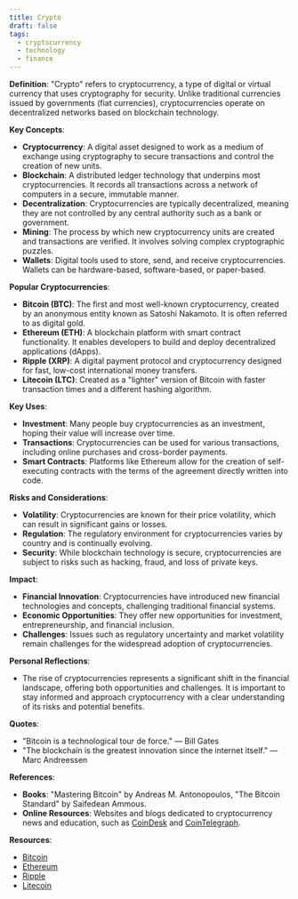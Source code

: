 ```yaml
---
title: Crypto
draft: false
tags:
  - cryptocurrency
  - technology
  - finance
---
```


**Definition**:
"Crypto" refers to cryptocurrency, a type of digital or virtual currency that uses cryptography for security. Unlike traditional currencies issued by governments (fiat currencies), cryptocurrencies operate on decentralized networks based on blockchain technology.

**Key Concepts**:

- **Cryptocurrency**: A digital asset designed to work as a medium of exchange using cryptography to secure transactions and control the creation of new units.
- **Blockchain**: A distributed ledger technology that underpins most cryptocurrencies. It records all transactions across a network of computers in a secure, immutable manner.
- **Decentralization**: Cryptocurrencies are typically decentralized, meaning they are not controlled by any central authority such as a bank or government.
- **Mining**: The process by which new cryptocurrency units are created and transactions are verified. It involves solving complex cryptographic puzzles.
- **Wallets**: Digital tools used to store, send, and receive cryptocurrencies. Wallets can be hardware-based, software-based, or paper-based.

**Popular Cryptocurrencies**:

- **Bitcoin (BTC)**: The first and most well-known cryptocurrency, created by an anonymous entity known as Satoshi Nakamoto. It is often referred to as digital gold.
- **Ethereum (ETH)**: A blockchain platform with smart contract functionality. It enables developers to build and deploy decentralized applications (dApps).
- **Ripple (XRP)**: A digital payment protocol and cryptocurrency designed for fast, low-cost international money transfers.
- **Litecoin (LTC)**: Created as a "lighter" version of Bitcoin with faster transaction times and a different hashing algorithm.

**Key Uses**:

- **Investment**: Many people buy cryptocurrencies as an investment, hoping their value will increase over time.
- **Transactions**: Cryptocurrencies can be used for various transactions, including online purchases and cross-border payments.
- **Smart Contracts**: Platforms like Ethereum allow for the creation of self-executing contracts with the terms of the agreement directly written into code.

**Risks and Considerations**:

- **Volatility**: Cryptocurrencies are known for their price volatility, which can result in significant gains or losses.
- **Regulation**: The regulatory environment for cryptocurrencies varies by country and is continually evolving.
- **Security**: While blockchain technology is secure, cryptocurrencies are subject to risks such as hacking, fraud, and loss of private keys.

**Impact**:

- **Financial Innovation**: Cryptocurrencies have introduced new financial technologies and concepts, challenging traditional financial systems.
- **Economic Opportunities**: They offer new opportunities for investment, entrepreneurship, and financial inclusion.
- **Challenges**: Issues such as regulatory uncertainty and market volatility remain challenges for the widespread adoption of cryptocurrencies.

**Personal Reflections**:

- The rise of cryptocurrencies represents a significant shift in the financial landscape, offering both opportunities and challenges. It is important to stay informed and approach cryptocurrency with a clear understanding of its risks and potential benefits.

**Quotes**:

- "Bitcoin is a technological tour de force." — Bill Gates
- "The blockchain is the greatest innovation since the internet itself." — Marc Andreessen

**References**:

- **Books**: "Mastering Bitcoin" by Andreas M. Antonopoulos, "The Bitcoin Standard" by Saifedean Ammous.
- **Online Resources**: Websites and blogs dedicated to cryptocurrency news and education, such as [CoinDesk](https://www.coindesk.com/) and [CoinTelegraph](https://cointelegraph.com/).

**Resources**:

- [Bitcoin](https://www.bitcoin.org/)
- [Ethereum](https://ethereum.org/)
- [Ripple](https://ripple.com/)
- [Litecoin](https://litecoin.org/)
